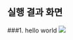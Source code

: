 ## 실행 결과 화면 

###1. hello world
<img src='https://github.com/MinkyoungKim-22100090/2022Javaproject/blob/master/screenshot/screen%202022-09-02%20오후%205.13.32.png?raw=true'>
